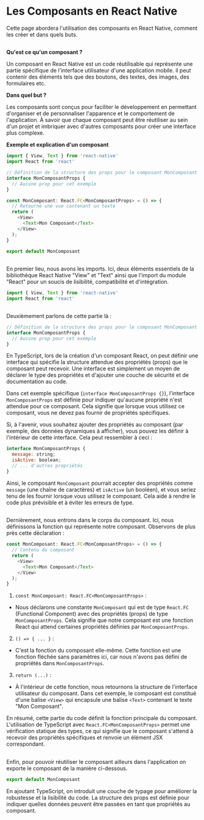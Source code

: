 # Les Composants en React Native

Cette page abordera l'utilisation des composants en React Native, comment les créer et dans quels buts.

##

**Qu'est ce qu'un composant ?**

Un composant en React Native est un code réutilisable qui représente une partie spécifique de l'interface utilisateur d'une application mobile. il peut contenir
des éléments tels que des boutons, des textes, des images, des formulaires etc.

**Dans quel but ?**

Les composants sont conçus pour faciliter le développement en permettant d'organiser et de personnaliser l'apparence et le comportement de l'application. À savoir
que chaque composant peut être réutiliser au sein d'un projet et imbriquer avec d'autres composants pour créer une interface plus complexe.

**Exemple et explication d'un composant**

```javascript
import { View, Text } from 'react-native'
import React from 'react'

// Définition de la structure des props pour le composant MonComposant
interface MonComposantProps {
  // Aucune prop pour cet exemple
}

const MonComposant: React.FC<MonComposantProps> = () => {
  // Retourne une vue contenant un texte
  return (
    <View>
      <Text>Mon Composant</Text>
    </View>
  );
}

export default MonComposant
```

##

En premier lieu, nous avons les imports. Ici, deux éléments essentiels de la bibliothèque React Native "View" et "Text" ainsi que l'import du module "React" pour un soucis de lisibilité, compatibilité et d'intégration.
```javascript
import { View, Text } from 'react-native'
import React from 'react'
```

##

Deuxièmement parlons de cette partie là : 
```javascript
// Définition de la structure des props pour le composant MonComposant
interface MonComposantProps {
  // Aucune prop pour cet exemple
}
```

En TypeScript, lors de la création d'un composant React, on peut définir une interface qui spécifie la structure attendue des propriétés (props) que le composant peut recevoir. Une interface est simplement un moyen de déclarer le type des propriétés et d'ajouter une couche de sécurité et de documentation au code.

Dans cet exemple spécifique (`interface MonComposantProps {}`), l'interface `MonComposantProps` est définie pour indiquer qu'aucune propriété n'est attendue pour ce composant. Cela signifie que lorsque vous utilisez ce composant, vous ne devez pas fournir de propriétés spécifiques.

Si, à l'avenir, vous souhaitez ajouter des propriétés au composant (par exemple, des données dynamiques à afficher), vous pouvez les définir à l'intérieur de cette interface. Cela peut ressembler à ceci :

```javascript
interface MonComposantProps {
  message: string;
  isActive: boolean;
  // ... d'autres propriétés
}
```

Ainsi, le composant `MonComposant` pourrait accepter des propriétés comme `message` (une chaîne de caractères) et `isActive` (un booléen), et vous seriez tenu de les fournir lorsque vous utilisez le composant. Cela aide à rendre le code plus prévisible et à éviter les erreurs de type.

##

Dernièrement, nous entrons dans le corps du composant. Ici, nous définissons la fonction qui représente notre composant. Observons de plus près cette déclaration :
```javascript
const MonComposant: React.FC<MonComposantProps> = () => {
  // Contenu du composant
  return (
    <View>
      <Text>Mon Composant</Text>
    </View>
  );
}
```

1. `const MonComposant: React.FC<MonComposantProps>` :

- Nous déclarons une constante `MonComposant` qui est de type `React.FC` (Functional Component) avec des propriétés (props) de type `MonComposantProps`. Cela signifie que notre composant est une fonction React qui attend certaines propriétés définies par `MonComposantProps`.


2. `() => { ... }` :

- C'est la fonction du composant elle-même. Cette fonction est une fonction fléchée sans paramètres ici, car nous n'avons pas défini de propriétés dans `MonComposantProps`.

3. `return (...)` :

- À l'intérieur de cette fonction, nous retournons la structure de l'interface utilisateur du composant. Dans cet exemple, le composant est constitué d'une balise `<View>` qui encapsule une balise `<Text>` contenant le texte "Mon Composant".

En résumé, cette partie du code définit la fonction principale du composant. L'utilisation de TypeScript avec `React.FC<MonComposantProps>` permet une vérification statique des types, ce qui signifie que le composant s'attend à recevoir des propriétés spécifiques et renvoie un élément JSX correspondant.

##

Enfin, pour pouvoir réutiliser le composant ailleurs dans l'application on exporte le composant de la manière ci-dessous.
```javascript
export default MonComposant
```

En ajoutant TypeScript, on introduit une couche de typage pour améliorer la robustesse et la lisibilité du code. La structure des props est définie pour indiquer quelles données peuvent être passées en tant que propriétés au composant.
